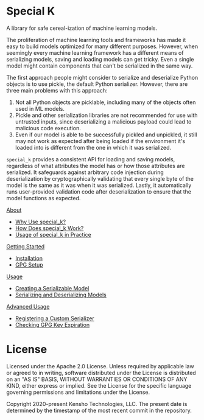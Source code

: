 # Special K
A library for safe cereal-ization of machine learning models.

The proliferation of machine learning tools and frameworks has made it easy to build models optimized for many different purposes.
However, when seemingly every machine learning framework has a different means of serializing models,
saving and loading models can get tricky.
Even a single model might contain components that can't be serialized in the same way.

The first approach people might consider to serialize and deserialize Python objects is to use pickle,
the default Python serializer. However, there are three main problems with this approach:

1. Not all Python objects are picklable, including many of the objects often used in ML models.
2. Pickle and other serialization libraries are not recommended for use with untrusted inputs,
since deserializing a malicious payload could lead to malicious code execution.
3. Even if our model is able to be successfully pickled and unpickled,
it still may not work as expected after being loaded
if the environment it's loaded into is different from the one in which it was serialized.

`special_k` provides a consistent API for loading and saving models,
regardless of what attributes the model has or how those attributes are serialized.
It safeguards against arbitrary code injection during deserialization
by cryptographically validating that every single byte of the model is the same as it was when it was serialized.
Lastly, it automatically runs user-provided validation code after deserialization to ensure that the model functions as expected.

[About](./docs/overview.md)
- [Why Use special_k?](./docs/overview.md#why-use-special-k)
- [How Does special_k Work?](./docs/overview.md#how-does-special-k-work)
- [Usage of special_k in Practice](./docs/overview.md#usage-of-special-k-in-practice)

[Getting Started](./docs/getting_started.md)
- [Installation](./docs/getting_started.md#Installation)
- [GPG Setup](./docs/getting_started.md#gpg-setup)

[Usage](./docs/usage.md)
- [Creating a Serializable Model](./docs/usage.md#creating-a-serializable-model)
- [Serializing and Deserializing Models](./docs/usage.md#serializing-and-deserializing-models)

[Advanced Usage](./docs/advanced_usage.md)
- [Registering a Custom Serializer](./docs/advanced_usage.md#registering-a-custom-serializer)
- [Checking GPG Key Expiration](./docs/advanced_usage.md#checking-gpg-key-expiration)

# License

Licensed under the Apache 2.0 License. Unless required by applicable law or agreed to in writing, software distributed under the License is distributed on an "AS IS" BASIS, WITHOUT WARRANTIES OR CONDITIONS OF ANY KIND, either express or implied. See the License for the specific language governing permissions and limitations under the License.

Copyright 2020-present Kensho Technologies, LLC. The present date is determined by the timestamp of the most recent commit in the repository.

